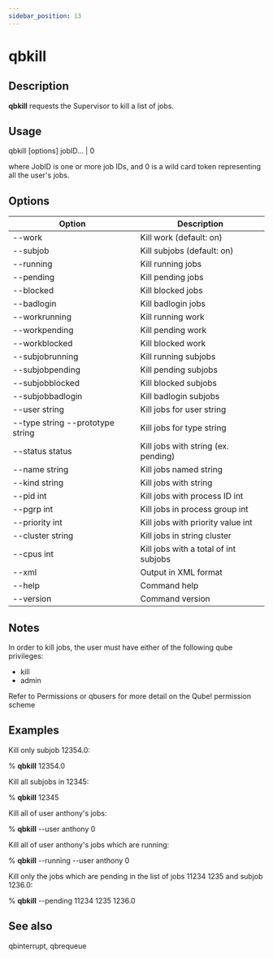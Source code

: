 ```yaml
---
sidebar_position: 13 
---
```


# qbkill

## Description
**qbkill** requests the Supervisor to kill a list of jobs.

## Usage 
qbkill [options] jobID... | 0

where JobID is one or more job IDs, and 0 is a wild card token representing all the user's jobs.

## Options
| Option | Description |
| ---    | ---         |
| --work | Kill work (default: on) |
| --subjob | Kill subjobs (default: on) |
| --running | Kill running jobs |
| --pending | Kill pending jobs |
| --blocked | Kill blocked jobs |
| --badlogin | Kill badlogin jobs |
| --workrunning | Kill running work |
| --workpending | Kill pending work |
| --workblocked | Kill blocked work |
| --subjobrunning | Kill running subjobs |
| --subjobpending | Kill pending subjobs |
| --subjobblocked | Kill blocked subjobs |
| --subjobbadlogin | Kill badlogin subjobs |
| --user string | Kill jobs for user string |
| --type string --prototype string | Kill jobs for type string |
| --status status | Kill jobs with string (ex. pending) |
| --name string | Kill jobs named string |
| --kind string | Kill jobs with string |
| --pid int | Kill jobs with process ID int |
| --pgrp int | Kill jobs in process group int |
| --priority int | Kill jobs with priority value int |
| --cluster string | Kill jobs in string cluster |
| --cpus int | Kill jobs with a total of int subjobs |
| --xml | Output in XML format |
| --help | Command help |
| --version | Command version |

## Notes
In order to kill jobs, the user must have either of the following qube privileges:

- kill
- admin

Refer to Permissions or qbusers for more detail on the Qube! permission scheme

## Examples
Kill only subjob 12354.0:

% **qbkill** 12354.0

Kill all subjobs in 12345:

% **qbkill** 12345

Kill all of user anthony's jobs:

% **qbkill** --user anthony 0

Kill all of user anthony's jobs which are running:

% **qbkill** --running --user anthony 0

Kill only the jobs which are pending in the list of jobs 11234 1235 and subjob 1236.0:

% **qbkill** --pending 11234 1235 1236.0

## See also
qbinterrupt, qbrequeue
